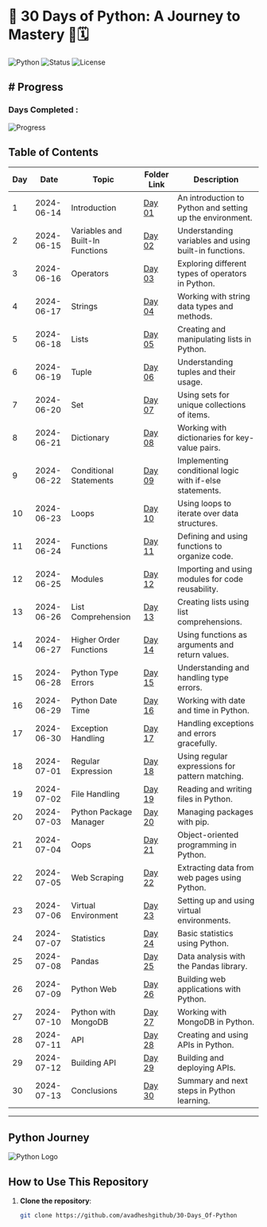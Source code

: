 # 🌟 30 Days of Python: A Journey to Mastery 🚀🗓️

![Python](https://img.shields.io/badge/Python-3.12.3-blue.svg)       ![Status](https://img.shields.io/badge/Status-Completed-green.svg)      ![License](https://img.shields.io/badge/License-Avadhesh-DarkViolet.svg)

##   # Progress

### Days Completed : 
![Progress](https://progress-bar.dev/30/?scale=30&title=Completed%20Days&width=500&color=babaca&suffix=%20/%2030)


## Table of Contents

| Day | Date       | Topic                       | Folder Link                                           | Description                                                |
|-----|------------|-----------------------------|-------------------------------------------------------|------------------------------------------------------------|
| 1   | 2024-06-14 | Introduction                | [Day 01](https://github.com/avadheshgithub/30-Days_Of-Python) | An introduction to Python and setting up the environment.  |
| 2   | 2024-06-15 | Variables and Built-In Functions | [Day 02](https://github.com/avadheshgithub/30-Days_Of-Python) | Understanding variables and using built-in functions.  |
| 3   | 2024-06-16 | Operators                   | [Day 03](https://github.com/avadheshgithub/30-Days_Of-Python) | Exploring different types of operators in Python.           |
| 4   | 2024-06-17 | Strings                     | [Day 04](https://github.com/avadheshgithub/30-Days_Of-Python) | Working with string data types and methods.                 |
| 5   | 2024-06-18 | Lists                       | [Day 05](https://github.com/avadheshgithub/30-Days_Of-Python) | Creating and manipulating lists in Python.                  |
| 6   | 2024-06-19 | Tuple                       | [Day 06](https://github.com/avadheshgithub/30-Days_Of-Python) | Understanding tuples and their usage.                       |
| 7   | 2024-06-20 | Set                         | [Day 07](https://github.com/avadheshgithub/30-Days_Of-Python) | Using sets for unique collections of items.                 |
| 8   | 2024-06-21 | Dictionary                  | [Day 08](https://github.com/avadheshgithub/30-Days_Of-Python) | Working with dictionaries for key-value pairs.              |
| 9   | 2024-06-22 | Conditional Statements      | [Day 09](https://github.com/avadheshgithub/30-Days_Of-Python) | Implementing conditional logic with if-else statements.     |
| 10  | 2024-06-23 | Loops                       | [Day 10](https://github.com/avadheshgithub/30-Days_Of-Python) | Using loops to iterate over data structures.                |
| 11  | 2024-06-24 | Functions                   | [Day 11](https://github.com/avadheshgithub/30-Days_Of-Python) | Defining and using functions to organize code.              |
| 12  | 2024-06-25 | Modules                     | [Day 12](https://github.com/avadheshgithub/30-Days_Of-Python) | Importing and using modules for code reusability.           |
| 13  | 2024-06-26 | List Comprehension          | [Day 13](https://github.com/avadheshgithub/30-Days_Of-Python) | Creating lists using list comprehensions.                   |
| 14  | 2024-06-27 | Higher Order Functions      | [Day 14](https://github.com/avadheshgithub/30-Days_Of-Python) | Using functions as arguments and return values.             |
| 15  | 2024-06-28 | Python Type Errors          | [Day 15](https://github.com/avadheshgithub/30-Days_Of-Python) | Understanding and handling type errors.                     |
| 16  | 2024-06-29 | Python Date Time            | [Day 16](https://github.com/avadheshgithub/30-Days_Of-Python) | Working with date and time in Python.                       |
| 17  | 2024-06-30 | Exception Handling          | [Day 17](https://github.com/avadheshgithub/30-Days_Of-Python) | Handling exceptions and errors gracefully.                  |
| 18  | 2024-07-01 | Regular Expression          | [Day 18](https://github.com/avadheshgithub/30-Days_Of-Python) | Using regular expressions for pattern matching.             |
| 19  | 2024-07-02 | File Handling               | [Day 19](https://github.com/avadheshgithub/30-Days_Of-Python) | Reading and writing files in Python.                        |
| 20  | 2024-07-03 | Python Package Manager      | [Day 20](https://github.com/avadheshgithub/30-Days_Of-Python) | Managing packages with pip.                                 |
| 21  | 2024-07-04 | Oops                        | [Day 21](https://github.com/avadheshgithub/30-Days_Of-Python) | Object-oriented programming in Python.                      |
| 22  | 2024-07-05 | Web Scraping                | [Day 22](https://github.com/avadheshgithub/30-Days_Of-Python) | Extracting data from web pages using Python.                |
| 23  | 2024-07-06 | Virtual Environment         | [Day 23](https://github.com/avadheshgithub/30-Days_Of-Python) | Setting up and using virtual environments.                  |
| 24  | 2024-07-07 | Statistics                  | [Day 24](https://github.com/avadheshgithub/30-Days_Of-Python) | Basic statistics using Python.                              |
| 25  | 2024-07-08 | Pandas                      | [Day 25](https://github.com/avadheshgithub/30-Days_Of-Python) | Data analysis with the Pandas library.                      |
| 26  | 2024-07-09 | Python Web                  | [Day 26](https://github.com/avadheshgithub/30-Days_Of-Python) | Building web applications with Python.                      |
| 27  | 2024-07-10 | Python with MongoDB         | [Day 27](https://github.com/avadheshgithub/30-Days_Of-Python) | Working with MongoDB in Python.                             |
| 28  | 2024-07-11 | API                         | [Day 28](https://github.com/avadheshgithub/30-Days_Of-Python) | Creating and using APIs in Python.                          |
| 29  | 2024-07-12 | Building API                | [Day 29](https://github.com/avadheshgithub/30-Days_Of-Python) | Building and deploying APIs.                                |
| 30  | 2024-07-13 | Conclusions                 | [Day 30](https://github.com/avadheshgithub/30-Days_Of-Python) | Summary and next steps in Python learning.                  |

---

## Python Journey
![Python Logo](https://www.python.org/static/community_logos/python-logo-master-v3-TM.png)

## How to Use This Repository

1. **Clone the repository**: 
   ```bash
   git clone https://github.com/avadheshgithub/30-Days_Of-Python

